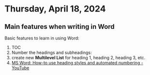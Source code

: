 # Thursday, April 18, 2024

## Main features when writing in Word

Basic features to learn in using Word:

1. TOC
1. Number the headings and subheadings:
  1. create new **Multilevel List** for heading 1, heading 2, heading 3, etc.
  2. [MS Word: How-to use heading styles and automated numbering - YouTube](https://www.youtube.com/watch?v=lYvcwGc5FQs)